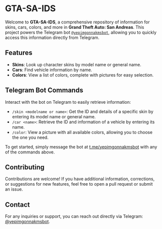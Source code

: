 # GTA-SA-IDS

Welcome to **GTA-SA-IDS**, a comprehensive repository of information for skins, cars, colors, and more in **Grand Theft Auto: San Andreas**. This project powers the Telegram bot [`@yepimgonnakmsbot`](https://t.me/yepimgonnakmsbot), allowing you to quickly access this information directly from Telegram.

## Features

- **Skins**: Look up character skins by model name or general name.
- **Cars**: Find vehicle information by name.
- **Colors**: View a list of colors, complete with pictures for easy selection.

## Telegram Bot Commands

Interact with the bot on Telegram to easily retrieve information:

- `/skin <modelname or name>`: Get the ID and details of a specific skin by entering its model name or general name.
- `/car <name>`: Retrieve the ID and information of a vehicle by entering its name.
- `/color`: View a picture with all available colors, allowing you to choose the one you need.

To get started, simply message the bot at [t.me/yepimgonnakmsbot](https://t.me/yepimgonnakmsbot) with any of the commands above.

## Contributing

Contributions are welcome! If you have additional information, corrections, or suggestions for new features, feel free to open a pull request or submit an issue.

## Contact

For any inquiries or support, you can reach out directly via Telegram: [@yepimgonnakmsbot](https://t.me/yepimgonnakmsbot).
